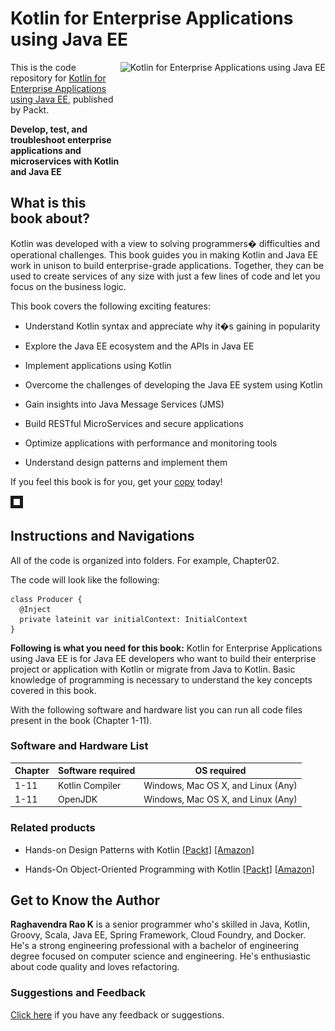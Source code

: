 # Kotlin for Enterprise Applications using Java EE

<a href="https://www.packtpub.com/application-development/kotlin-enterprise-applications-using-java-ee?utm_source=github&utm_medium=repository&utm_campaign=9781788997270 "><img src="https://d255esdrn735hr.cloudfront.net/sites/default/files/imagecache/ppv4_main_book_cover/B10075.png" alt="Kotlin for Enterprise Applications using Java EE" height="256px" align="right"></a>

This is the code repository for [Kotlin for Enterprise Applications using Java EE](https://www.packtpub.com/application-development/kotlin-enterprise-applications-using-java-ee?utm_source=github&utm_medium=repository&utm_campaign=9781788997270 ), published by Packt.

**Develop, test, and troubleshoot enterprise applications and microservices with Kotlin and Java EE**

## What is this book about?
Kotlin was developed with a view to solving programmers� difficulties and operational challenges. This book guides you in making Kotlin and Java EE work in unison to build enterprise-grade applications. Together, they can be used to create services of any size with just a few lines of code and let you focus on the business logic.

This book covers the following exciting features:
* Understand Kotlin syntax and appreciate why it�s gaining in popularity

* Explore the Java EE ecosystem and the APIs in Java EE

* Implement applications using Kotlin

* Overcome the challenges of developing the Java EE system using Kotlin

* Gain insights into Java Message Services (JMS)

* Build RESTful MicroServices and secure applications

* Optimize applications with performance and monitoring tools

* Understand design patterns and implement them 

If you feel this book is for you, get your [copy](https://www.amazon.com/dp/1788997271) today!

<a href="https://www.packtpub.com/?utm_source=github&utm_medium=banner&utm_campaign=GitHubBanner"><img src="https://raw.githubusercontent.com/PacktPublishing/GitHub/master/GitHub.png" 
alt="https://www.packtpub.com/" border="5" /></a>

## Instructions and Navigations
All of the code is organized into folders. For example, Chapter02.

The code will look like the following:
```
class Producer {
  @Inject
  private lateinit var initialContext: InitialContext
}
```

**Following is what you need for this book:**
Kotlin for Enterprise Applications using Java EE is for Java EE developers who want to build their enterprise project or application with Kotlin or migrate from Java to Kotlin. Basic knowledge of programming is necessary to understand the key concepts covered in this book.

With the following software and hardware list you can run all code files present in the book (Chapter 1-11).
### Software and Hardware List
| Chapter  | Software required                    | OS required                         |
| -------- | ------------------------------------ | ----------------------------------- |
| 1-11     | Kotlin Compiler                      | Windows, Mac OS X, and Linux (Any)  |
| 1-11     | OpenJDK                              | Windows, Mac OS X, and Linux (Any)  |

### Related products
* Hands-on Design Patterns with Kotlin [[Packt]](https://www.packtpub.com/application-development/hands-design-patterns-kotlin?utm_source=github&utm_medium=repository&utm_campaign=9781788998017 ) [[Amazon]](https://www.amazon.com/dp/1788998014)

* Hands-On Object-Oriented Programming with Kotlin [[Packt]](https://www.packtpub.com/application-development/hands-object-oriented-programming-kotlin?utm_source=github&utm_medium=repository&utm_campaign=9781789617726 ) [[Amazon]](https://www.amazon.com/dp/1789617723)

## Get to Know the Author
**Raghavendra Rao K**
 is a senior programmer who's skilled in Java, Kotlin, Groovy, Scala, Java EE, Spring Framework, Cloud Foundry, and Docker. He's a strong engineering professional with a bachelor of engineering degree focused on computer science and engineering. He's enthusiastic about code quality and loves refactoring.


### Suggestions and Feedback
[Click here](https://docs.google.com/forms/d/e/1FAIpQLSdy7dATC6QmEL81FIUuymZ0Wy9vH1jHkvpY57OiMeKGqib_Ow/viewform) if you have any feedback or suggestions.


